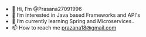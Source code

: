 - 👋 Hi, I’m @Prasana27091996
- 👀 I’m interested in Java based Frameworks and API's
- 🌱 I’m currently learning Spring and Microservices..
- 📫 How to reach me prazana18@gmail.com

<!---
Prasana27091996/Prasana27091996 is a ✨ special ✨ repository because its `README.md` (this file) appears on your GitHub profile.
You can click the Preview link to take a look at your changes.
--->
